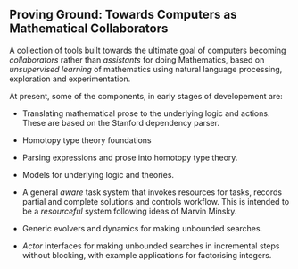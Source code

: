 ## Proving Ground: Towards Computers as Mathematical CollaboratorsA collection of tools built towards the ultimate goal of computers becoming *collaborators* rather than *assistants* for doing Mathematics, based on *unsupervised learning* of mathematics using natural language processing, exploration and experimentation.At present, some of the components, in early stages of developement are:* Translating mathematical prose to the underlying logic and actions. These are based on the Stanford dependency parser.* Homotopy type theory foundations* Parsing expressions and prose into homotopy type theory.* Models for underlying logic and theories.* A general *aware* task system that invokes resources for tasks, records partial and complete solutions and controls workflow. This is intended to be a *resourceful* system following ideas of Marvin Minsky.* Generic evolvers and dynamics for making unbounded searches.* *Actor* interfaces for making unbounded searches in incremental steps without blocking, with example applications for factorising integers.